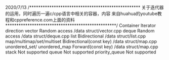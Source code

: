 2020/7/13
/**************************************************
关于迭代器的运用，同时遍历一遍c/cpp语言中相关的容器，内容
来自huahua的youtube教程和cppreference.com上面的资料
**************************************************/
Container 			Iterator 			direction 
vector 				Random access			/data struct/vector.cpp
deque				Random access 			/data struct/deque.cpp
list 				Bidirectional 			/data struct/list.cpp
map/multimap/set/multiset	Bidirectional(const key)	/data struct/map.cpp
unordered_set/ unordered_map	Forward(const key)		/data struct/map.cpp
stack 				Not supported 
queue 				Not supported 
priority_queue 			Not supported 
